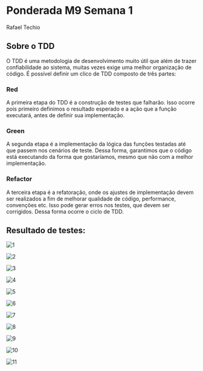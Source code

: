 # Ponderada M9 Semana 1
Rafael Techio

## Sobre o TDD

O TDD é uma metodologia de desenvolvimento muito útil que além de trazer confiabilidade ao sistema, muitas vezes exige uma melhor organização de código. É possível definir um clico de TDD composto de três partes:

### Red

 A primeira etapa do TDD é a construção de testes que falharão.  Isso ocorre pois primeiro definimos o resultado esperado e a ação que a função executará, antes de  definir sua implementação.

 ### Green

 A segunda etapa é a implementação da lógica das funções testadas até que passem nos cenários de teste. Dessa forma, garantimos que o código está executando da forma que gostaríamos, mesmo que não com a melhor implementação.

 ### Refactor

 A terceira etapa é a refatoração, onde os ajustes de implementação devem ser realizados a fim de melhorar qualidade de código, performance, convenções etc. Isso pode gerar erros nos testes, que devem ser corrigidos. Dessa forma ocorre o ciclo de TDD.


## Resultado de testes:

![1](./prints/1.png)


![2](./prints/2.png)


![3](./prints/3.png)


![4](./prints/4.png)


![5](./prints/5.png)


![6](./prints/6.png)


![7](./prints/7.png)


![8](./prints/8.png)


![9](./prints/9.png)


![10](./prints/10.png)


![11](./prints/11.png)